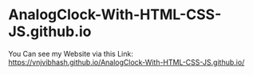 # AnalogClock-With-HTML-CSS-JS.github.io
You Can see my Website via this Link:
https://vnjvibhash.github.io/AnalogClock-With-HTML-CSS-JS.github.io/
